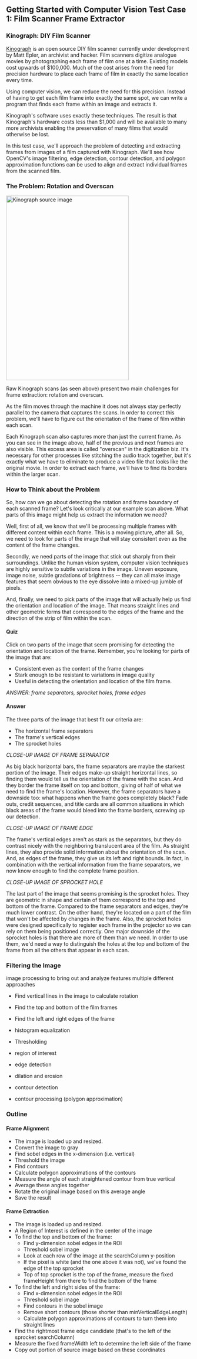 ## Getting Started with Computer Vision Test Case 1: Film Scanner Frame Extractor

### Kinograph: DIY Film Scanner

[Kinograph](http://mepler.com/Kinograph) is an open source DIY film scanner currently under development by Matt Epler, an archivist and hacker. Film scanners digitize analogue movies by photographing each frame of film one at a time. Existing models cost upwards of $100,000. Much of the cost arises from the need for precision hardware to place each frame of film in exactly the same location every time.

Using computer vision, we can reduce the need for this precision. Instead of having to get each film frame into exactly the same spot, we can write a program that finds each frame within an image and extracts it.

Kinograph's software uses exactly these techniques. The result is that Kinograph's hardware costs less than $1,000 and will be available to many more archivists enabling the preservation of many films that would otherwise be lost.

In this test case, we'll approach the problem of detecting and extracting frames from images of a film captured with Kinograph. We'll see how OpenCV's image filtering, edge detection, contour detection, and polygon approximation functions can be used to align and extract individual frames from the scanned film.

### The Problem: Rotation and Overscan

<a href="http://www.flickr.com/photos/unavoidablegrain/9142159361/" title="Kinograph source image by atduskgreg, on Flickr"><img src="http://farm3.staticflickr.com/2887/9142159361_78755f06e4.jpg" width="333" height="500" alt="Kinograph source image"></img></a>

Raw Kinograph scans (as seen above) present two main challenges for frame extraction: rotation and overscan.

As the film moves through the machine it does not always stay perfectly parallel to the camera that captures the scans. In order to correct this problem, we'll have to figure out the orientation of the frame of film within each scan.

Each Kinograph scan also captures more than just the current frame. As you can see in the image above, half of the previous and next frames are also visible. This excess area is called "overscan" in the digitization biz. It's necessary for other processes like stitching the audio track together, but it's exactly what we have to eliminate to produce a video file that looks like the original movie. In order to extract each frame, we'll have to find its borders within the larger scan.

### How to Think about the Problem

So, how can we go about detecting the rotation and frame boundary of each scanned frame? Let's look critically at our example scan above. What parts of this image might help us extract the information we need?

Well, first of all, we know that we'll be processing multiple frames with different content within each frame. This is a moving picture, after all. So, we need to look for parts of the image that will stay consistent even as the content of the frame changes.

Secondly, we need parts of the image that stick out sharply from their surroundings. Unlike the human vision system, computer vision techniques are highly sensitive to subtle variations in the image. Uneven exposure, image noise, subtle gradations of brightness -- they can all make image features that seem obvious to the eye dissolve into a mixed-up jumble of pixels.

And, finally, we need to pick parts of the image that will actually help us find the orientation and location of the image. That means straight lines and other geometric forms that correspond to the edges of the frame and the direction of the strip of film within the scan.

#### Quiz

Click on two parts of the image that seem promising for detecting the orientation and location of the frame. Remember, you're looking for parts of the image that are:

* Consistent even as the content of the frame changes
* Stark enough to be resistant to variations in image quality
* Useful in detecting the orientation and location of the film frame.

_ANSWER: frame separators, sprocket holes, frame edges_

#### Answer

The three parts of the image that best fit our criteria are:

* The horizontal frame separators
* The frame's vertical edges
* The sprocket holes

_CLOSE-UP IMAGE OF FRAME SEPARATOR_

As big black horizontal bars, the frame separators are maybe the starkest portion of the image. Their edges make-up straight horizontal lines, so finding them would tell us the orientation of the frame with the scan. And they border the frame itself on top and bottom, giving of half of what we need to find the frame's location. However, the frame separators have a downside too: what happens when the frame goes completely black? Fade outs, credit sequences, and title cards are all common situations in which black areas of the frame would bleed into the frame borders, screwing up our detection.

_CLOSE-UP IMAGE OF FRAME EDGE_

The frame's vertical edges aren't as stark as the separators, but they do contrast nicely with the neighboring translucent area of the film. As straight lines, they also provide solid information about the orientation of the scan. And, as edges of the frame, they give us its left and right bounds. In fact, in combination with the vertical information from the frame separators, we now know enough to find the complete frame position.

_CLOSE-UP IMAGE OF SPROCKET HOLE_

The last part of the image that seems promising is the sprocket holes. They are geometric in shape and certain of them correspond to the top and bottom of the frame. Compared to the frame separators and edges, they're much lower contrast. On the other hand, they're located on a part of the film that won't be affected by changes in the frame. Also, the sprocket holes were designed specifically to  register each frame in the projector so we can rely on them being positioned correctly. One major downside of the sprocket holes is that there are more of them than we need. In order to use them, we'd need a way to distinguish the holes at the top and bottom of the frame from all the others that appear in each scan.

### Filtering the Image


image processing to bring out and analyze features
multiple different approaches

* Find vertical lines in the image to calculate rotation
* Find the top and bottom of the film frames
* Find the left and right edges of the frame

* histogram equalization
* Thresholding
* region of interest
* edge detection
* dilation and erosion
* contour detection
* contour processing (polygon approximation)



### Outline

#### Frame Alignment

* The image is loaded up and resized.
* Convert the image to gray
* Find sobel edges in the x-dimension (i.e. vertical)
* Threshold the image
* Find contours
* Calculate polygon approximations of the contours
* Measure the angle of each straightened contour from true vertical
* Average these angles together
* Rotate the original image based on this average angle
* Save the result

#### Frame Extraction

* The image is loaded up and resized.
* A Region of Interest is defined in the center of the image
* To find the top and bottom of the frame:
    * Find y-dimension sobel edges in the ROI
    * Threshold sobel image
    * Look at each row of the image at the searchColumn y-position
    * If the pixel is white (and the one above it was not), we've found the edge of the top sprocket
    * Top of top sprocket is the top of the frame, measure the fixed frameHeight from there to find the bottom of the frame
* To find the left and right sides of the frame:
    * Find x-dimension sobel edges in the ROI
    * Threshold sobel image
    * Find contours in the sobel image
    * Remove short contours (those shorter than minVerticalEdgeLength)
    * Calculate polygon approximations of contours to turn them into straight lines
* Find the rightmost frame edge candidate (that's to the left of the sprocket searchColumn)
* Measure the fixed frameWidth left to determine the left side of the frame
* Copy out portion of source image based on these coordinates


